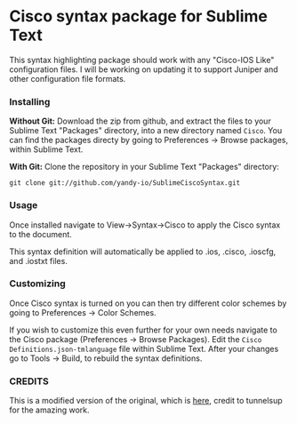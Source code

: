 # Cisco syntax package for Sublime Text

This syntax highlighting package should work with any "Cisco-IOS Like" configuration files. I will be working on updating it to support Juniper and other configuration file formats.

### Installing

**Without Git:** Download the zip from github, and extract the files to your Sublime Text "Packages" directory, into a new directory named `Cisco`. You can find the packages directy by going to Preferences -> Browse packages, within Sublime Text.

**With Git:** Clone the repository in your Sublime Text "Packages" directory:

    git clone git://github.com/yandy-io/SublimeCiscoSyntax.git

### Usage
Once installed navigate to View->Syntax->Cisco to apply the Cisco syntax to the document.

This syntax definition will automatically be applied to .ios, .cisco, .ioscfg, and .iostxt files.

### Customizing
Once Cisco syntax is turned on you can then try different color schemes by going to Preferences -> Color Schemes.

If you wish to customize this even further for your own needs navigate to the Cisco package (Preferences -> Browse Packages). Edit the `Cisco Definitions.json-tmlanguage` file within Sublime Text. After your changes go to Tools -> Build, to rebuild the syntax definitions.

### CREDITS

This is a modified version of the original, which is <a href="https://github.com/tunnelsup/sublime-cisco-syntax" target="_blank">here</a>, credit to tunnelsup for the amazing work.